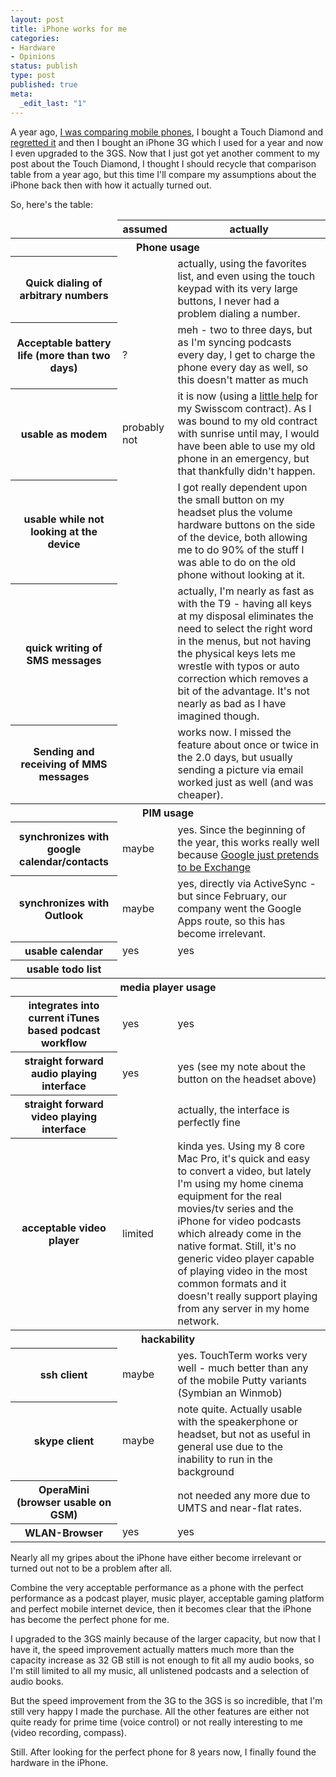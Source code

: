 ```yaml
---
layout: post
title: iPhone works for me
categories:
- Hardware
- Opinions
status: publish
type: post
published: true
meta:
  _edit_last: "1"
---
```

A year ago, <a href="http://www.gnegg.ch/2008/06/which-phone-for-me/">I was comparing mobile phones</a>, I bought a Touch Diamond and <a href="http://www.gnegg.ch/2008/07/what-sucks-about-the-touch-diamond/">regretted it</a> and then I bought an iPhone 3G which I used for a year and now I even upgraded to the 3GS. Now that I just got yet another comment to my post about the Touch Diamond, I thought I should recycle that comparison table from a year ago, but this time I'll compare my assumptions about the iPhone back then with how it actually turned out.

So, here's the table:
<table id="mobtable" border="0" cellspacing="0" cellpadding="0">
<thead>
<tr>
<td></td>
<th>assumed</th>
<th>actually</th>
</tr>
</thead>
<tbody>
<tr class="devider">
<th colspan="4">Phone usage</th>
</tr>
<tr>
<th>Quick dialing of arbitrary numbers</th>
<td></td>
<td>actually, using the favorites list, and even using the touch keypad with its very large buttons, I never had a problem dialing a number.</td>
</tr>
<tr>
<th>Acceptable battery life (more than two days)</th>
<td>?</td>
<td>meh - two to three days, but as I'm syncing podcasts every day, I get to charge the phone every day as well, so this doesn't matter as much</td>
</tr>
<tr>
<th>usable as modem</th>
<td>probably not</td>
<td>it is now (using a <a href="http://help.benm.at">little help</a> for my Swisscom contract). As I was bound to my old contract with sunrise until may, I would have been able to use my old phone in an emergency, but that thankfully didn't happen.</td>
</tr>
<tr>
<th>usable while not looking at the device</th>
<td></td>
<td>I got really dependent upon the small button on my headset plus the volume hardware buttons on the side of the device, both allowing me to do 90% of the stuff I was able to do on the old phone without looking at it.</td>
</tr>
<tr>
<th>quick writing of SMS messages</th>
<td></td>
<td>actually, I'm nearly as fast as with the T9 - having all keys at my disposal eliminates the need to select the right word in the menus, but not having the physical keys lets me wrestle with typos or auto correction which removes a bit of the advantage. It's not nearly as bad as I have imagined though.</td>
</tr>
<tr>
<th>Sending and receiving of MMS messages</th>
<td></td>
<td>works now. I missed the feature about once or twice in the 2.0 days, but usually sending a picture via email worked just as well (and was cheaper).</td>
</tr>
<tr class="devider">
<th colspan="4">PIM usage</th>
</tr>
<tr>
<th>synchronizes with google calendar/contacts</th>
<td>maybe</td>
<td>yes. Since the beginning of the year, this works really well because <a href="http://www.google.com/mobile/apple/sync.html">Google just pretends to be Exchange</a></td>
</tr>
<tr>
<th>synchronizes with Outlook</th>
<td>maybe</td>
<td>yes, directly via ActiveSync - but since February, our company went the Google Apps route, so this has become irrelevant.</td>
</tr>
<tr>
<th>usable calendar</th>
<td>yes</td>
<td>yes</td>
</tr>
<tr>
<th>usable todo list</th>
<td></td>
<td></td>
</tr>
<tr class="devider">
<th colspan="4">media player usage</th>
</tr>
<tr>
<th>integrates into current iTunes based podcast workflow</th>
<td>yes</td>
<td>yes</td>
</tr>
<tr>
<th>straight forward audio playing interface</th>
<td>yes</td>
<td>yes (see my note about the button on the headset above)</td>
</tr>
<tr>
<th>straight forward video playing interface</th>
<td></td>
<td>actually, the interface is perfectly fine</td>
</tr>
<tr>
<th>acceptable video player</th>
<td>limited</td>
<td>kinda yes. Using my 8 core Mac Pro, it's quick and easy to convert a video, but lately I'm using my home cinema equipment for the real movies/tv series and the iPhone for video podcasts which already come in the native format. Still, it's no generic video player capable of playing video in the most common formats and it doesn't really support playing from any server in my home network.</td>
</tr>
<tr class="devider">
<th colspan="4">hackability</th>
</tr>
<tr>
<th>ssh client</th>
<td>maybe</td>
<td>yes. TouchTerm works very well - much better than any of the mobile Putty variants (Symbian an Winmob)</td>
</tr>
<tr>
<th>skype client</th>
<td>maybe</td>
<td>note quite. Actually usable with the speakerphone or headset, but not as useful in general use due to the inability to run in the background</td>
</tr>
<tr>
<th>OperaMini (browser usable on GSM)</th>
<td></td>
<td>not needed any more due to UMTS and near-flat rates.</td>
</tr>
<tr>
<th>WLAN-Browser</th>
<td>yes</td>
<td>yes</td>
</tr>
</tbody></table>
Nearly all my gripes about the iPhone have either become irrelevant or turned out not to be a problem after all.

Combine the very acceptable performance as a phone with the perfect performance as a podcast player, music player, acceptable gaming platform and perfect mobile internet device, then it becomes clear that the iPhone has become the perfect phone for me.

I upgraded to the 3GS mainly because of the larger capacity, but now that I have it, the speed improvement actually matters much more than the capacity increase as 32 GB still is not enough to fit all my audio books, so I'm still limited to all my music, all unlistened podcasts and a selection of audio books.

But the speed improvement from the 3G to the 3GS is so incredible, that I'm still very happy I made the purchase. All the other features are either not quite ready for prime time (voice control) or not really interesting to me (video recording, compass).

Still. After looking for the perfect phone for 8 years now, I finally found the hardware in the iPhone.
